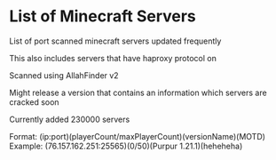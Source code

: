 # List of Minecraft Servers
List of port scanned minecraft servers updated frequently

This also includes servers that have haproxy protocol on

Scanned using AllahFinder v2

Might release a version that contains an information which servers are cracked soon

Currently added 230000 servers

Format: (ip:port)(playerCount/maxPlayerCount)(versionName)(MOTD)
Example: (76.157.162.251:25565)(0/50)(Purpur 1.21.1)(heheheha)
